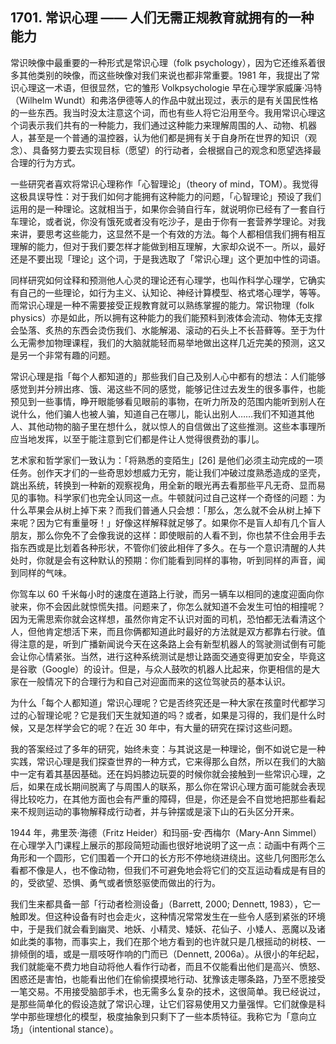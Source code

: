 ## 1701. 常识心理 —— 人们无需正规教育就拥有的一种能力

常识映像中最重要的一种形式是常识心理（folk psychology），因为它还维系着很多其他类别的映像，而这些映像对我们来说也都非常重要。1981 年，我提出了常识心理这一术语，但很显然，它的雏形 Volkpsychologie 早在心理学家威廉·冯特（Wilhelm Wundt）和弗洛伊德等人的作品中就出现过，表示的是有关国民性格的一些东西。我当时没太注意这个词，而也有些人将它沿用至今。我用常识心理这个词表示我们共有的一种能力，我们通过这种能力来理解周围的人、动物、机器人，甚至是一个普通的温控器，认为他们都是拥有关于自身所在世界的知识（观念）、具备努力要去实现目标（愿望）的行动者，会根据自己的观念和愿望选择最合理的行为方式。

一些研究者喜欢将常识心理称作「心智理论」（theory of mind，TOM）。我觉得这极具误导性：对于我们如何才能拥有这种能力的问题，「心智理论」预设了我们运用的是一种理论。这就相当于，如果你会骑自行车，就说明你已经有了一套自行车理论，或者说，你没有饿死或者没有吃沙子，是由于你有一套营养学理论。对我来讲，要思考这些能力，这显然不是一个有效的方法。每个人都相信我们拥有相互理解的能力，但对于我们要怎样才能做到相互理解，大家却众说不一。所以，最好还是不要出现「理论」这个词，于是我选取了「常识心理」这个更加中性的词语。

同样研究如何诠释和预测他人心灵的理论还有心理学，也叫作科学心理学，它确实有自己的一些理论，如行为主义、认知论、神经计算模型、格式塔心理学，等等。而常识心理是一种不需要接受正规教育就可以熟练掌握的能力。常识物理（folk physics）亦是如此，所以拥有这种能力的我们能预料到液体会流动、物体无支撑会坠落、炙热的东西会烫伤我们、水能解渴、滚动的石头上不长苔藓等。至于为什么无需参加物理课程，我们的大脑就能轻而易举地做出这样几近完美的预测，这又是另一个非常有趣的问题。

常识心理是指「每个人都知道的」那些我们自己及别人心中都有的想法：人们能够感觉到并分辨出疼、饿、渴这些不同的感觉，能够记住过去发生的很多事件，也能预见到一些事情，睁开眼能够看见眼前的事物，在听力所及的范围内能听到别人在说什么，他们骗人也被人骗，知道自己在哪儿，能认出别人……我们不知道其他人、其他动物的脑子里在想什么，就以惊人的自信做出了这些推测。这些本事理所应当地发挥，以至于能注意到它们都是件让人觉得很费劲的事儿。

艺术家和哲学家们一致认为：「将熟悉的变陌生」[26] 是他们必须主动完成的一项任务。创作天才们的一些奇思妙想威力无穷，能让我们冲破过度熟悉造成的坚壳，跳出系统，转换到一种新的观察视角，用全新的眼光再去看那些平凡无奇、显而易见的事物。科学家们也完全认同这一点。牛顿就问过自己这样一个奇怪的问题：为什么苹果会从树上掉下来？而我们普通人只会想：「那么，怎么就不会从树上掉下来呢？因为它有重量呀！」好像这样解释就足够了。如果你不是盲人却有几个盲人朋友，那么你免不了会像我说的这样：即使眼前的人看不到，你也禁不住会用手去指东西或是比划着各种形状，不管你们彼此相伴了多久。在与一个意识清醒的人共处时，你就是会有这种默认的预期：你们能看到同样的事物，听到同样的声音，闻到同样的气味。

你驾车以 60 千米每小时的速度在道路上行驶，而另一辆车以相同的速度迎面向你驶来，你不会因此就惊慌失措。问题来了，你怎么就知道不会发生可怕的相撞呢？因为无需思索你就会这样想，虽然你肯定不认识对面的司机，恐怕都无法看清这个人，但他肯定想活下来，而且你俩都知道此时最好的方法就是双方都靠右行驶。值得注意的是，听到广播新闻说今天在这条路上会有新型机器人的驾驶测试倒有可能会让你心情紧张。当然，进行这种系统测试是想让路面交通变得更加安全，毕竟这是谷歌（Google）的设计。但是，与众人鼓吹的机器人比起来，你更相信的是大家在一般情况下的合理行为和自己对迎面而来的这位驾驶员的基本认识。

为什么「每个人都知道」常识心理呢？它是否终究还是一种大家在孩童时代都学习过的心智理论呢？它是我们天生就知道的吗？或者，如果是习得的，我们是什么时候，又是怎样学会它的呢？在近 30 年中，有大量的研究在探讨这些问题。

我的答案经过了多年的研究，始终未变：与其说这是一种理论，倒不如说它是一种实践，常识心理是我们探查世界的一种方式，它来得那么自然，所以在我们的大脑中一定有着其基因基础。还在妈妈膝边玩耍的时候你就会接触到一些常识心理，之后，如果在成长期间脱离了与周围人的联系，那么你在常识心理方面可能就会表现得比较吃力，在其他方面也会有严重的障碍，但是，你还是会不自觉地把那些看起来不规则运动的事物解释成行动者，并与钟摆或是滚下山的石头区分开来。

1944 年，弗里茨·海德（Fritz Heider）和玛丽-安·西梅尔（Mary-Ann Simmel）在心理学入门课程上展示的那段简短动画也很好地说明了这一点：动画中有两个三角形和一个圆形，它们围着一个开口的长方形不停地绕进绕出。这些几何图形怎么看都不像是人，也不像动物，但我们不可避免地会将它们的交互运动看成是有目的的，受欲望、恐惧、勇气或者愤怒驱使而做出的行为。

我们生来都具备一部「行动者检测设备」（Barrett, 2000; Dennett, 1983），它一触即发。但这种设备有时也会走火，这种情况常常发生在一些令人感到紧张的环境中，于是我们就会看到幽灵、地妖、小精灵、矮妖、花仙子、小矮人、恶魔以及诸如此类的事物，而事实上，我们在那个地方看到的也许就只是几根摇动的树枝、一排倾倒的墙，或是一扇吱呀作响的门而已（Dennett, 2006a）。从很小的年纪起，我们就能毫不费力地自动将他人看作行动者，而且不仅能看出他们是高兴、愤怒、困惑还是害怕，也能看出他们在偷偷摸摸地行动、犹豫该走哪条路，乃至不愿接受一笔交易。不用接受脑部手术，也无需多么复杂的技术，这很简单。我已经说过，是那些简单化的假设造就了常识心理，让它们容易使用又力量强悍。它们就像是科学中那些理想化的模型，极度抽象到只剩下了一些本质特征。我称它为「意向立场」（intentional stance）。